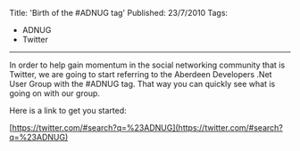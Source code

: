 Title: 'Birth of the #ADNUG tag'
Published: 23/7/2010
Tags:
- ADNUG
- Twitter
---

In order to help gain momentum in the social networking community that is Twitter, we are going to start referring to the Aberdeen Developers .Net User Group with the #ADNUG tag. That way you can quickly see what is going on with our group.

Here is a link to get you started:

[https://twitter.com/#search?q=%23ADNUG](https://twitter.com/#search?q=%23ADNUG)
